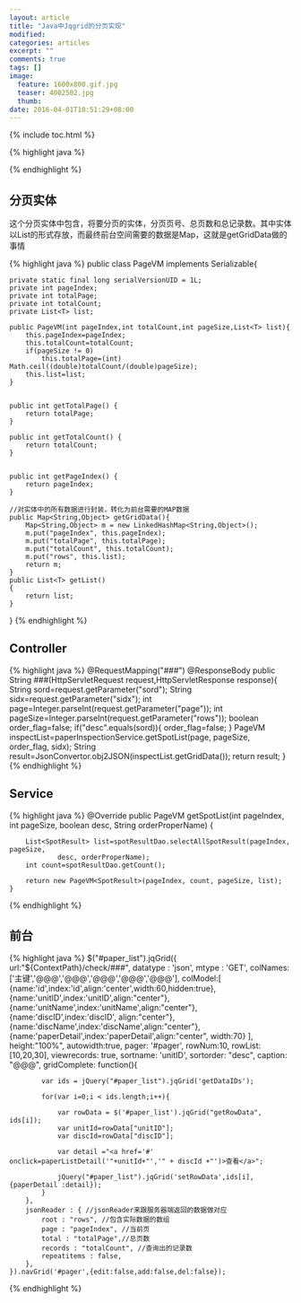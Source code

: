 ```yaml
---
layout: article
title: "Java中Jqgrid的分页实现"
modified:
categories: articles
excerpt: ""
comments: true
tags: []
image: 
  feature: 1600x800.gif.jpg
  teaser: 4002502.jpg
  thumb:
date: 2016-04-01T10:51:29+08:00
---
```


{% include toc.html %}

{% highlight java %}

{% endhighlight %}

## 分页实体

这个分页实体中包含，将要分页的实体，分页页号、总页数和总记录数。其中实体以List的形式存放，而最终前台空间需要的数据是Map，这就是getGridData做的事情

{% highlight java %}
public class PageVM<T> implements Serializable{

	private static final long serialVersionUID = 1L;
	private int pageIndex;
	private int totalPage;
	private int totalCount;
	private List<T> list;
	
	public PageVM(int pageIndex,int totalCount,int pageSize,List<T> list){
		this.pageIndex=pageIndex;
		this.totalCount=totalCount;		
		if(pageSize != 0)
			this.totalPage=(int) Math.ceil((double)totalCount/(double)pageSize);
		this.list=list;
	}


	public int getTotalPage() {
		return totalPage;
	}

	public int getTotalCount() {
		return totalCount;
	}


	public int getPageIndex() {
		return pageIndex;
	}

	//对实体中的所有数据进行封装，转化为前台需要的MAP数据
	public Map<String,Object> getGridData(){
		Map<String,Object> m = new LinkedHashMap<String,Object>();
		m.put("pageIndex", this.pageIndex);
		m.put("totalPage", this.totalPage);
		m.put("totalCount", this.totalCount);
		m.put("rows", this.list);
		return m;		
	}
	public List<T> getList()
	{
		return list;
	}
}
{% endhighlight %}

## Controller

{% highlight java %}
	@RequestMapping("###")
	@ResponseBody
	public String ###(HttpServletRequest request,HttpServletResponse response){
		String sord=request.getParameter("sord");
		String sidx=request.getParameter("sidx");
		int page=Integer.parseInt(request.getParameter("page"));
		int pageSize=Integer.parseInt(request.getParameter("rows"));
		boolean order_flag=false;
		if("desc".equals(sord)){
			order_flag=false;
		}
		PageVM<SpotResult> inspectList=paperInspectionService.getSpotList(page, pageSize, order_flag, sidx);
		String result=JsonConvertor.obj2JSON(inspectList.getGridData());
		return result;
	}
{% endhighlight %}

## Service

{% highlight java %}
	@Override
	public PageVM<SpotResult> getSpotList(int pageIndex, int pageSize,
			boolean desc, String orderProperName) {
		
		List<SpotResult> list=spotResultDao.selectAllSpotResult(pageIndex, pageSize,
				desc, orderProperName);
		int count=spotResultDao.getCount();
		
		return new PageVM<SpotResult>(pageIndex, count, pageSize, list);
	}
{% endhighlight %}

## 前台

{% highlight java %}
	$("#paper_list").jqGrid({
		url:"${ContextPath}/check/###",
		datatype : 'json',
		mtype : 'GET',
		colNames:['主键','@@@','@@@','@@@','@@@','@@@'],
		colModel:[
                    {name:'id',index:'id',align:'center',width:60,hidden:true},
                    {name:'unitID',index:'unitID',align:"center"},
                    {name:'unitName',index:'unitName',align:"center"},
                    {name:'discID',index:'discID', align:"center"},
                    {name:'discName',index:'discName',align:"center"},
                    {name:'paperDetail',index:'paperDetail',align:"center", width:70}
		],
		height:"100%",
		autowidth:true,
		pager: '#pager',
		rowNum:10,
		rowList:[10,20,30],
		viewrecords: true,
		sortname: 'unitID',
		sortorder: "desc",
		caption: "@@@",
		gridComplete: function(){
			
	    	var ids = jQuery("#paper_list").jqGrid('getDataIDs');
	    	
			for(var i=0;i < ids.length;i++){
				
				var rowData = $('#paper_list').jqGrid("getRowData", ids[i]);
				var unitId=rowData["unitID"];
				var discId=rowData["discID"];
				
				var detail ="<a href='#' onclick=paperListDetail('"+unitId+"','" + discId +"')>查看</a>";
				
				jQuery("#paper_list").jqGrid('setRowData',ids[i],{paperDetail :detail});
			}
	    },
		jsonReader : { //jsonReader来跟服务器端返回的数据做对应  
			root : "rows", //包含实际数据的数组  
			page : "pageIndex", //当前页  
			total : "totalPage",//总页数  
			records : "totalCount", //查询出的记录数  
			repeatitems : false,
		},
	}).navGrid('#pager',{edit:false,add:false,del:false});
{% endhighlight %}